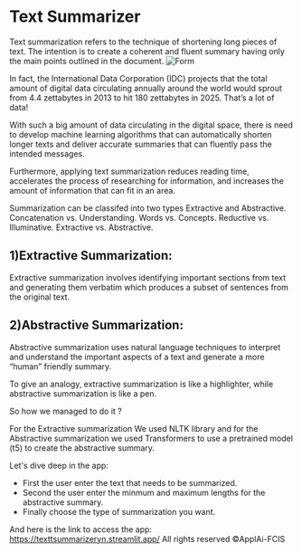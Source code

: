 # Text Summarizer

Text summarization refers to the technique of shortening long pieces of text. The intention is to create a coherent and fluent summary having only the main points outlined in the document.
![Form](https://www.imgbly.com/ib/XDUkUYNtNg)


In fact, the International Data Corporation (IDC) projects that the total amount of digital data circulating annually around the world would sprout from 4.4 zettabytes in 2013 to hit 180 zettabytes in 2025. That’s a lot of data!

With such a big amount of data circulating in the digital space, there is need to develop machine learning algorithms that can automatically shorten longer texts and deliver accurate summaries that can fluently pass the intended messages.

Furthermore, applying text summarization reduces reading time, accelerates the process of researching for information, and increases the amount of information that can fit in an area.


Summarization can be classifed into two types Extractive and Abstractive.
Concatenation vs. Understanding. Words vs. Concepts. Reductive vs. Illuminative. Extractive vs. Abstractive.

## 1)Extractive Summarization:
Extractive summarization involves identifying important sections from text and generating them verbatim which produces a subset of sentences from the original text.

## 2)Abstractive Summarization:
Abstractive summarization uses natural language techniques to interpret and understand the important aspects of a text and generate a more “human” friendly summary.

To give an analogy, extractive summarization is like a highlighter, while abstractive summarization is like a pen.

So how we managed to do it ?

For the Extractive summarization We used NLTK library and for the Abstractive summarization we used Transformers to use a pretrained model (t5) to create the abstractive summary.

Let's dive deep in the app:

* First the user enter the text that needs to be summarized.
* Second the user enter the minmum and maximum lengths for the abstractive summary.
* Finally choose the type of summarization you want.


And here is the link to access the app: https://texttsummarizeryn.streamlit.app/
All rights reserved ©ApplAi-FCIS
